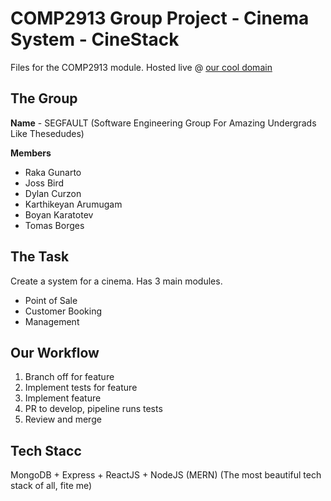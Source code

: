 # COMP2913 Group Project - Cinema System - CineStack
Files for the COMP2913 module.
Hosted live @ [our cool domain](https://segfault.zone)

## The Group
**Name** - SEGFAULT (Software Engineering Group For Amazing Undergrads Like Thesedudes)

**Members**
- Raka Gunarto
- Joss Bird
- Dylan Curzon
- Karthikeyan Arumugam
- Boyan Karatotev
- Tomas Borges
 
## The Task
Create a system for a cinema. Has 3 main modules.
- Point of Sale
- Customer Booking
- Management

## Our Workflow
1. Branch off for feature
2. Implement tests for feature
3. Implement feature
4. PR to develop, pipeline runs tests
5. Review and merge

## Tech Stacc
MongoDB + Express + ReactJS + NodeJS (MERN) (The most beautiful tech stack of all, fite me)
